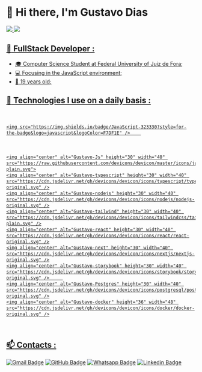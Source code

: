 # 👋 **Hi there, I'm Gustavo Dias**

<div align="left">
  <a href="https://github.com/charmingruby">
  <img height="160em"  src="https://github-readme-stats.vercel.app/api?username=charmingruby&show_icons=true&theme=dracula&include_all_commits=true&count_private=true"/>
  <img height="160em"  src="https://github-readme-stats.vercel.app/api/top-langs/?username=charmingruby&layout=compact&langs_count=7&theme=dracula"/>
</div>

## :dart: FullStack Developer :
  
- :mortar_board: Computer Science Student at Federal University of Juiz de Fora;
- :computer: Focusing in the JavaScript environment;
- :cake: 19 years old;

## :wrench: Technologies I use on a daily basis :

  <div style="display: inline_block"><br>
    
    <img src="https://img.shields.io/badge/JavaScript-323330?style=for-the-badge&logo=javascript&logoColor=F7DF1E" />    


    
    <img align="center" alt="Gustavo-Js" height="30" width="40" src="https://raw.githubusercontent.com/devicons/devicon/master/icons/javascript/javascript-plain.svg">
    <img align="center" alt="Gustavo-typescript" height="30" width="40" src="https://cdn.jsdelivr.net/gh/devicons/devicon/icons/typescript/typescript-original.svg" />
    <img align="center" alt="Gustavo-nodejs" height="30" width="40" src="https://cdn.jsdelivr.net/gh/devicons/devicon/icons/nodejs/nodejs-original.svg" />
    <img align="center" alt="Gustavo-tailwind" height="30" width="40" src="https://cdn.jsdelivr.net/gh/devicons/devicon/icons/tailwindcss/tailwindcss-plain.svg" />
    <img align="center" alt="Gustavo-react" height="30" width="40" src="https://cdn.jsdelivr.net/gh/devicons/devicon/icons/react/react-original.svg" />
    <img align="center" alt="Gustavo-next" height="30" width="40" src="https://cdn.jsdelivr.net/gh/devicons/devicon/icons/nextjs/nextjs-original.svg" />
    <img align="center" alt="Gustavo-storybook" height="30" width="40" src="https://cdn.jsdelivr.net/gh/devicons/devicon/icons/storybook/storybook-original.svg" />     
    <img align="center" alt="Gustavo-Postgres" height="30" width="40" src="https://cdn.jsdelivr.net/gh/devicons/devicon/icons/postgresql/postgresql-original.svg" />
    <img align="center" alt="Gustavo-docker" height="36" width="48" src="https://cdn.jsdelivr.net/gh/devicons/devicon/icons/docker/docker-original.svg" />
</div><br>

## :mailbox: Contacts :	
 
[![Gmail Badge](https://img.shields.io/badge/Gmail-D14836?style=for-the-badge&logo=gmail&logoColor=white)](mailto:gustavodiasa2121@gmail.com) [![GitHub Badge](https://img.shields.io/badge/GitHub-100000?style=for-the-badge&logo=github&logoColor=white)](https://github.com/charmingruby)   [![Whatsapp Badge](https://img.shields.io/badge/WhatsApp-25D366?style=for-the-badge&logo=whatsapp&logoColor=white)](https://api.whatsapp.com/send?phone=5532991100990) 
[![Linkedin Badge](https://img.shields.io/badge/LinkedIn-0077B5?style=for-the-badge&logo=linkedin&logoColor=white)](https://www.linkedin.com/in/gustavo-dias21)
